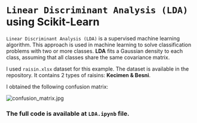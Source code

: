 # `Linear Discriminant Analysis (LDA)` using Scikit-Learn

`Linear Discriminant Analysis (LDA)` is a supervised machine learning algorithm. This approach is used in machine learning to solve classification problems with two or more classes. __LDA__ fits a Gaussian density to each class, assuming that all classes share the same covariance matrix.

I used `raisin.xlsx` dataset for this example. The dataset is available in the repository. It contains 2 types of raisins: __Kecimen & Besni__.

I obtained the following confusion matrix:

![confusion_matrix.jpg](https://github.com/randomaccess2023/MG2023/blob/main/Video%2072/confusion_matrix.jpg "confusion_matrix.jpg")

### The full code is available at `LDA.ipynb` file.
